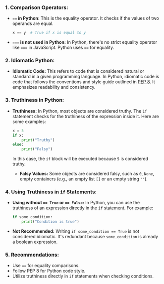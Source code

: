 ### 1. Comparison Operators:
- **`==` in Python:** This is the equality operator. It checks if the values of two operands are equal.
  ```python
  x == y  # True if x is equal to y
  ```

- **`===` is not used in Python:** In Python, there's no strict equality operator like `===` in JavaScript. Python uses `==` for equality.

### 2. Idiomatic Python:
- **Idiomatic Code:** This refers to code that is considered natural or standard in a given programming language. In Python, idiomatic code is code that follows the conventions and style guide outlined in [PEP 8](https://www.python.org/dev/peps/pep-0008/). It emphasizes readability and consistency.

### 3. Truthiness in Python:
- **Truthiness:** In Python, most objects are considered truthy. The `if` statement checks for the truthiness of the expression inside it. Here are some examples:
  ```python
  x = 5
  if x:
      print("Truthy")
  else:
      print("Falsy")
  ```
  In this case, the `if` block will be executed because `5` is considered truthy.

  - **Falsy Values:** Some objects are considered falsy, such as `0`, `None`, empty containers (e.g., an empty list `[]` or an empty string `""`).

### 4. Using Truthiness in `if` Statements:
- **Using without `== True` or `== False`:** In Python, you can use the truthiness of an expression directly in the `if` statement. For example:
  ```python
  if some_condition:
      print("Condition is true")
  ```

- **Not Recommended:** Writing `if some_condition == True` is not considered idiomatic. It's redundant because `some_condition` is already a boolean expression.

### 5. Recommendations:
- Use `==` for equality comparisons.
- Follow PEP 8 for Python code style.
- Utilize truthiness directly in `if` statements when checking conditions.
